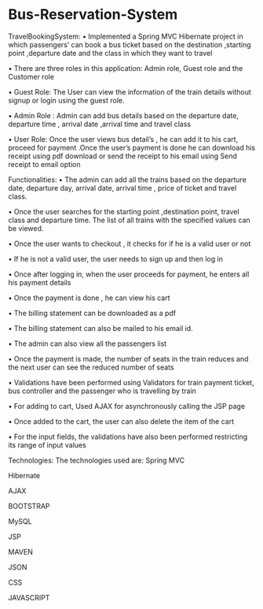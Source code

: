# Bus-Reservation-System
TravelBookingSystem:
• Implemented a Spring MVC Hibernate project in which passengers’ can book a bus ticket based on the destination ,starting point ,departure date and the class in which they want to travel

• There are three roles in this application: Admin role, Guest role and the Customer role

• Guest Role: The User can view the information of the train details without signup or login using the guest role.

• Admin Role : Admin can add bus details based on the departure date, departure time , arrival date ,arrival time and travel class

• User Role: Once the user views bus detail’s , he can add it to his cart, proceed for payment .Once the user’s payment is done he can download his receipt using pdf download or send the receipt to his email using Send receipt to email option

Functionalities:
• The admin can add all the trains based on the departure date, departure day, arrival date, arrival time , price of ticket and travel class.

• Once the user searches for the starting point ,destination point, travel class and departure time. The list of all trains with the specified values can be viewed.

• Once the user wants to checkout , it checks for if he is a valid user or not

• If he is not a valid user, the user needs to sign up and then log in

• Once after logging in, when the user proceeds for payment, he enters all his payment details

• Once the payment is done , he can view his cart

• The billing statement can be downloaded as a pdf

• The billing statement can also be mailed to his email id.

• The admin can also view all the passengers list

• Once the payment is made, the number of seats in the train reduces and the next user can see the reduced number of seats

• Validations have been performed using Validators for train payment ticket, bus controller and the passenger who is travelling by train

• For adding to cart, Used AJAX for asynchronously calling the JSP page

• Once added to the cart, the user can also delete the item of the cart

• For the input fields, the validations have also been performed restricting its range of input values

Technologies:
The technologies used are: Spring MVC

Hibernate

AJAX

BOOTSTRAP

MySQL

JSP

MAVEN

JSON

CSS

JAVASCRIPT
